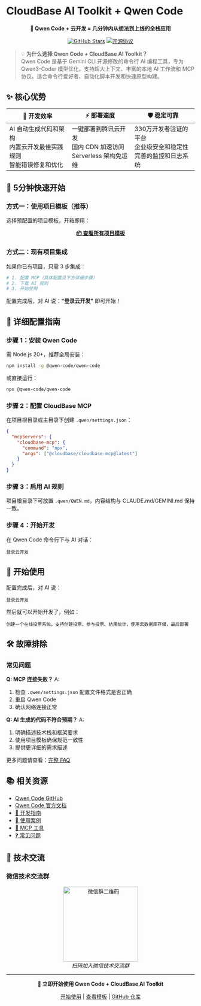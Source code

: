 # CloudBase AI Toolkit + Qwen Code

<div align="center">

**🚀 Qwen Code + 云开发 = 几分钟内从想法到上线的全栈应用**

[![GitHub Stars](https://img.shields.io/github/stars/TencentCloudBase/CloudBase-AI-ToolKit?style=social)](https://github.com/TencentCloudBase/CloudBase-AI-ToolKit)
[![开源协议](https://img.shields.io/badge/License-MIT-blue.svg)](https://github.com/TencentCloudBase/CloudBase-AI-ToolKit/blob/main/LICENSE)

</div>

> 💡 **为什么选择 Qwen Code + CloudBase AI Toolkit？**  
> Qwen Code 是基于 Gemini CLI 开源修改的命令行 AI 编程工具，专为 Qwen3-Coder 模型优化，支持超大上下文、丰富的本地 AI 工作流和 MCP 协议。适合命令行爱好者、自动化脚本开发和快速原型构建。

## ✨ 核心优势

| 🎯 **开发效率** | ⚡ **部署速度** | 🛡️ **稳定可靠** |
|---|---|---|
| AI 自动生成代码和架构<br/>内置云开发最佳实践规则<br/>智能错误修复和优化 | 一键部署到腾讯云开发<br/>国内 CDN 加速访问<br/>Serverless 架构免运维 | 330万开发者验证的平台<br/>企业级安全和稳定性<br/>完善的监控和日志系统 |

## 🚀 5分钟快速开始

### 方式一：使用项目模板（推荐）

选择预配置的项目模板，开箱即用：

<div align="center">

**[📦 查看所有项目模板](../templates)**

</div>

### 方式二：现有项目集成

如果你已有项目，只需 3 步集成：

```bash
# 1. 配置 MCP（具体配置见下方详细步骤）
# 2. 下载 AI 规则
# 3. 开始使用
```

配置完成后，对 AI 说：**"登录云开发"** 即可开始！

## 🔧 详细配置指南

### 步骤 1：安装 Qwen Code

需 Node.js 20+，推荐全局安装：
```bash
npm install -g @qwen-code/qwen-code
```
或直接运行：
```bash
npx @qwen-code/qwen-code
```

### 步骤 2：配置 CloudBase MCP

在项目根目录或主目录下创建 `.qwen/settings.json`：
```json
{
  "mcpServers": {
    "cloudbase-mcp": {
      "command": "npx",
      "args": ["@cloudbase/cloudbase-mcp@latest"]
    }
  }
}
```

### 步骤 3：启用 AI 规则

项目根目录下可放置 `.qwen/QWEN.md`，内容结构与 CLAUDE.md/GEMINI.md 保持一致。

### 步骤 4：开始开发

在 Qwen Code 命令行下与 AI 对话：
```
登录云开发
```

## 🎯 开始使用

配置完成后，对 AI 说：
```
登录云开发
```
然后就可以开始开发了，例如：
```
创建一个在线投票系统，支持创建投票、参与投票、结果统计，使用云数据库存储，最后部署
```

## 🛠️ 故障排除

### 常见问题

**Q: MCP 连接失败？**
A: 
1. 检查 `.qwen/settings.json` 配置文件格式是否正确
2. 重启 Qwen Code
3. 确认网络连接正常

**Q: AI 生成的代码不符合预期？**
A:
1. 明确描述技术栈和框架要求
2. 使用项目模板确保规范一致性
3. 提供更详细的需求描述

更多问题请查看：[完整 FAQ](../faq)

## 📚 相关资源

- [Qwen Code GitHub](https://github.com/QwenLM/qwen-code)
- [Qwen Code 官方文档](https://github.com/QwenLM/qwen-code/tree/main/docs)
- [📖 开发指南](../development)
- [🎯 使用案例](../examples)
- [🔧 MCP 工具](../mcp-tools)
- [❓ 常见问题](../faq)

## 💬 技术交流

### 微信技术交流群

<div align="center">
<img src="https://7463-tcb-advanced-a656fc-1257967285.tcb.qcloud.la/mcp/toolkit-qrcode.png" width="200" alt="微信群二维码"/>
<br/>
<i>扫码加入微信技术交流群</i>
</div>

---

<div align="center">

**🚀 立即开始使用 Qwen Code + CloudBase AI Toolkit**

[开始使用](../getting-started) | [查看模板](../templates) | [GitHub 仓库](https://github.com/TencentCloudBase/CloudBase-AI-ToolKit)

</div> 